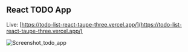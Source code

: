 ## React TODO App

Live: [https://todo-list-react-taupe-three.vercel.app/](https://todo-list-react-taupe-three.vercel.app/)


![Screenshot_todo_app](https://github.com/larinius/todo-list-react/assets/5310985/e772e7b6-4ead-402c-a9ce-d3569de4c801)
